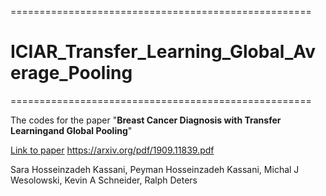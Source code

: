 ====================================================
# ICIAR_Transfer_Learning_Global_Average_Pooling
====================================================


The codes for the paper  "**Breast Cancer Diagnosis with Transfer Learningand Global Pooling**"

[Link to paper](https://arxiv.org/pdf/1909.11839.pdf) https://arxiv.org/pdf/1909.11839.pdf


Sara Hosseinzadeh Kassani, Peyman Hosseinzadeh Kassani, Michal J Wesolowski, Kevin A Schneider, Ralph Deters
